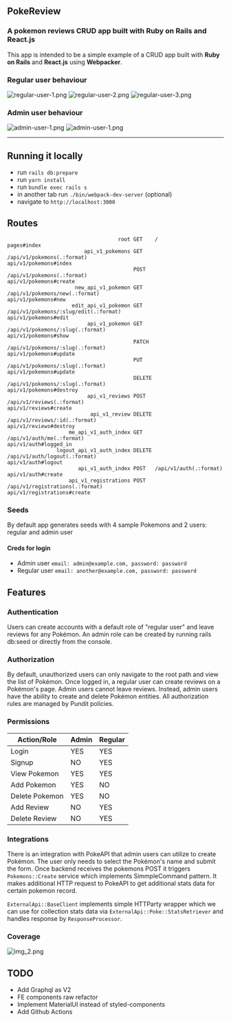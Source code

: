 ## PokeReview
### A pokemon reviews CRUD app built with Ruby on Rails and React.js

This app is intended to be a simple example of a CRUD app built with **Ruby on Rails** and **React.js** using **Webpacker**.

### Regular user behaviour
![regular-user-1.png](regular-user-1.png)
![regular-user-2.png](regular-user-2.png)
![regular-user-3.png](regular-user-3.png)

### Admin user behaviour
![admin-user-1.png](admin-user-1.png)
![admin-user-1.png](admin-user-1.png)

---
## Running it locally
- run `rails db:prepare`
- run `yarn install`
- run `bundle exec rails s`
- in another tab run `./bin/webpack-dev-server` (optional)
- navigate to `http://localhost:3000`

## Routes
```shell
                                    root GET    /                                                                                                 pages#index
                         api_v1_pokemons GET    /api/v1/pokemons(.:format)                                                                        api/v1/pokemons#index
                                         POST   /api/v1/pokemons(.:format)                                                                        api/v1/pokemons#create
                      new_api_v1_pokemon GET    /api/v1/pokemons/new(.:format)                                                                    api/v1/pokemons#new
                     edit_api_v1_pokemon GET    /api/v1/pokemons/:slug/edit(.:format)                                                             api/v1/pokemons#edit
                          api_v1_pokemon GET    /api/v1/pokemons/:slug(.:format)                                                                  api/v1/pokemons#show
                                         PATCH  /api/v1/pokemons/:slug(.:format)                                                                  api/v1/pokemons#update
                                         PUT    /api/v1/pokemons/:slug(.:format)                                                                  api/v1/pokemons#update
                                         DELETE /api/v1/pokemons/:slug(.:format)                                                                  api/v1/pokemons#destroy
                          api_v1_reviews POST   /api/v1/reviews(.:format)                                                                         api/v1/reviews#create
                           api_v1_review DELETE /api/v1/reviews/:id(.:format)                                                                     api/v1/reviews#destroy
                    me_api_v1_auth_index GET    /api/v1/auth/me(.:format)                                                                         api/v1/auth#logged_in
                logout_api_v1_auth_index DELETE /api/v1/auth/logout(.:format)                                                                     api/v1/auth#logout
                       api_v1_auth_index POST   /api/v1/auth(.:format)                                                                            api/v1/auth#create
                    api_v1_registrations POST   /api/v1/registrations(.:format)                                                                   api/v1/registrations#create
```

### Seeds
By default app generates seeds with 4 sample Pokemons and 2 users: regular and admin user

#### Creds for login
- Admin user `email: admin@example.com, password: password`
- Regular user `email: another@example.com, password: password`

## Features

### Authentication
Users can create accounts with a default role of "regular user" and leave reviews for any Pokémon. An admin role can be created by running rails db:seed or directly from the console.

### Authorization
By default, unauthorized users can only navigate to the root path and view the list of Pokémon. Once logged in, a regular user can create reviews on a Pokémon's page. Admin users cannot leave reviews.
Instead, admin users have the ability to create and delete Pokémon entities. All authorization rules are managed by Pundit policies.

### Permissions

| Action/Role    |   Admin  | Regular  |
|----------------|----------|----------|
| Login          | YES      | YES      |
| Signup         | NO       | YES      |
| View Pokemon   | YES      | YES      |
| Add Pokemon    | YES      | NO       |
| Delete Pokemon | YES      | NO       |
| Add Review     | NO       | YES      |
| Delete Review  | NO       | YES      |

### Integrations
There is an integration with PokeAPI that admin users can utilize to create Pokémon. The user only needs to select the Pokémon's name and submit the form.
Once backend receives the pokemons POST it triggers `Pokemons::Create` service which implements SimmpleCommand pattern. It makes additional HTTP request to PokeAPI to get additional stats data for certain pokemon record.

`ExternalApi::BaseClient` implements simple HTTParty wrapper which we can use for collection stats data via `ExternalApi::Poke::StatsRetriever` and handles response by `ResponseProcessor`.

### Coverage
![img_2.png](img_2.png)


## TODO
- Add Graphql as V2
- FE components raw refactor
- Implement MaterialUI instead of styled-components
- Add Github Actions